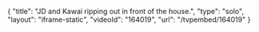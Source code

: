 {
    "title": "JD and Kawai ripping out in front of the house.",
    "type": "solo",
    "layout": "iframe-static",
    "videoId": "164019",
    "url": "\/tvpembed\/164019"
}
